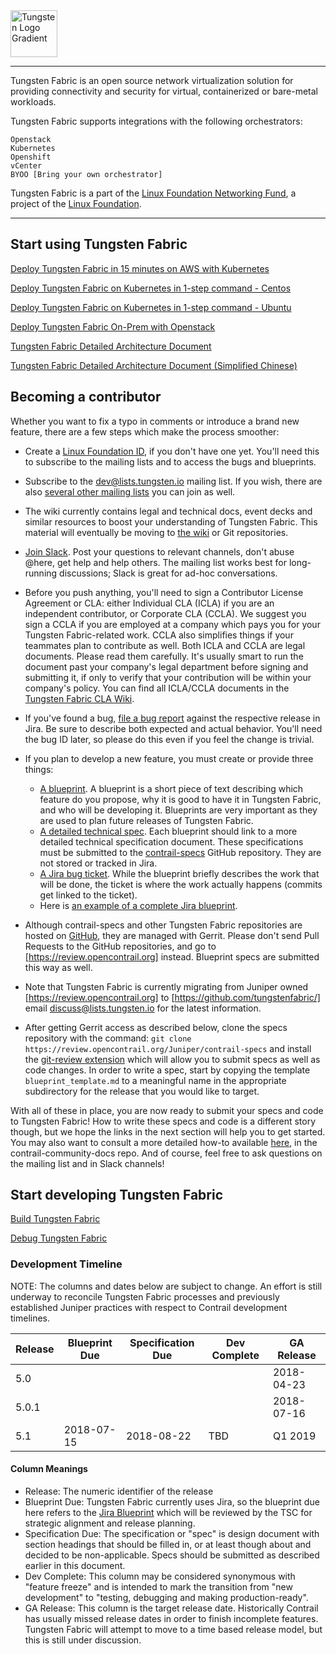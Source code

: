 <img src="https://github.com/tungstenfabric/website/raw/master/TungstenFabric_Gradient_RGB-03.png" height="75" alt="Tungsten Logo Gradient">

----

Tungsten Fabric is an open source network virtualization solution for
providing connectivity and security for virtual, containerized or
bare-metal workloads.

Tungsten Fabric supports integrations with the following orchestrators:
```
Openstack
Kubernetes
Openshift
vCenter
BYOO [Bring your own orchestrator]
```

Tungsten Fabric is a part of the [Linux Foundation Networking Fund], a project of the [Linux Foundation].


---

## Start using Tungsten Fabric
[Deploy Tungsten Fabric in 15 minutes on AWS with Kubernetes]

[Deploy Tungsten Fabric on Kubernetes in 1-step command - Centos]

[Deploy Tungsten Fabric on Kubernetes in 1-step command - Ubuntu]

[Deploy Tungsten Fabric On-Prem with Openstack]

[Tungsten Fabric Detailed Architecture Document]

[Tungsten Fabric Detailed Architecture Document (Simplified Chinese)](L10N/Tungsten-Fabric-Architecture-CN.md)

## Becoming a contributor

Whether you want to fix a typo in comments or introduce a brand new feature,
there are a few steps which make the process smoother:

* Create a [Linux Foundation ID], if you don't have one yet. You'll need this to subscribe to the mailing lists and to access the bugs and blueprints.

* Subscribe to the [dev@lists.tungsten.io] mailing list. If you wish, there are also [several other mailing lists] you can join as well.

* The wiki currently contains legal and technical docs, event decks and similar resources to boost your
understanding of Tungsten Fabric. This material will eventually be moving to
[the wiki] or Git repositories.

* [Join Slack]. Post your questions to relevant channels, don't abuse @here,
get help and help others. The mailing list works best for long-running
discussions; Slack is great for ad-hoc conversations.

* Before you push anything, you'll need to sign a Contributor License Agreement
or CLA: either Individual CLA (ICLA) if you are an independent contributor, or
Corporate CLA (CCLA). We suggest you sign a CCLA if you are employed at a company
which pays you for your Tungsten Fabric-related work. CCLA also simplifies things
if your teammates plan to contribute as well. Both ICLA and CCLA are legal documents.
Please read them carefully. It's usually smart to run the document past your
company's legal department before signing and submitting it, if only to verify
that your contribution will be within your company's policy. You can find all
ICLA/CCLA documents in the [Tungsten Fabric CLA Wiki].

* If you've found a bug, [file a bug report] against the respective release in
Jira. Be sure to describe both expected and actual behavior. You'll need
the bug ID later, so please do this even if you feel the change is trivial.

* If you plan to develop a new feature, you must create or provide three things:
    * [A blueprint]. A blueprint is a short piece of text describing which feature do you propose, why it is good to have it in Tungsten Fabric, and who will be developing it. Blueprints are very important as they are used to plan future releases of Tungsten Fabric.
    * [A detailed technical spec]. Each blueprint should link to a more detailed technical specification document. These specifications must be submitted to the [contrail-specs] GitHub repository. They are not stored or tracked in Jira.
    * [A Jira bug ticket]. While the blueprint briefly describes the work that will be done, the ticket is where the work actually happens (commits get linked to the ticket).
    * Here is [an example of a complete Jira blueprint].

* Although contrail-specs and other Tungsten Fabric repositories are hosted on
[GitHub], they are managed with Gerrit. Please don't send Pull Requests to the
GitHub repositories, and go to [https://review.opencontrail.org] instead.
Blueprint specs are submitted this way as well.
* Note that Tungsten Fabric is currently migrating from Juniper owned [https://review.opencontrail.org] to [https://github.com/tungstenfabric/] email discuss@lists.tungsten.io for the latest information.

* After getting Gerrit access as described below, clone the specs repository
with the command:
```git clone https://review.opencontrail.org/Juniper/contrail-specs```
and install the [git-review extension] which will allow you to submit specs as
well as code changes. In order to write a spec, start by copying the template
`blueprint_template.md` to a meaningful name in the appropriate subdirectory
for the release that you would like to target.

With all of these in place, you are now ready to submit your specs and code to
Tungsten Fabric! How to write these specs and code is a different story though,
but we hope the links in the next section will help you to get started. You may
also want to consult a more detailed how-to available [here], in the
contrail-community-docs repo. And of course, feel free to ask questions on the
mailing list and in Slack channels!

## Start developing Tungsten Fabric

[Build Tungsten Fabric]

[Debug Tungsten Fabric]

### Development Timeline

NOTE: The columns and dates below are subject to change. An effort is still
underway to reconcile Tungsten Fabric processes and previously established
Juniper practices with respect to Contrail development timelines.

| Release | Blueprint Due | Specification Due | Dev Complete | GA Release |
| ------- | ------------- | ----------------- | ------------ | ---------- |
|   5.0   |               |                   |              | 2018-04-23 |
|  5.0.1  |               |                   |              | 2018-07-16 |
|   5.1   |  2018-07-15   |     2018-08-22    |     TBD      |    Q1 2019 |

#### Column Meanings
* Release: The numeric identifier of the release
* Blueprint Due: Tungsten Fabric currently uses Jira, so the blueprint
due here refers to the [Jira Blueprint] which will be reviewed by the TSC for strategic alignment and release planning.
* Specification Due: The specification or "spec" is design document with
section headings that should be filled in, or at least though about and decided
to be non-applicable. Specs should be submitted as described earlier in this
document.
* Dev Complete: This column may be considered synonymous with "feature freeze"
and is intended to mark the transition from "new development" to "testing,
debugging and making production-ready".
* GA Release: This column is the target release date. Historically Contrail has
usually missed release dates in order to finish incomplete features. Tungsten
Fabric will attempt to move to a time based release model, but this is still
under discussion.

[(LFN)]: https://www.linuxfoundation.org/projects/networking/
[Deploy Tungsten Fabric in 15 minutes on AWS with Kubernetes]: Tungsten-Fabric-15-minute-deployment-with-k8s-on-AWS.md
[Deploy Tungsten Fabric on Kubernetes in 1-step command - Centos]: Tungsten-Fabric-Centos-one-line-install-on-k8s.md
[Deploy Tungsten Fabric on Kubernetes in 1-step command - Ubuntu]: Tungsten-Fabric-Ubuntu-one-line-install-on-k8s.md
[Deploy Tungsten Fabric On-Prem with Openstack]: https://github.com/Juniper/contrail-ansible-deployer/wiki/Contrail-with-Openstack-Kolla
[Tungsten Fabric Detailed Architecture Document]: Tungsten-Fabric-Architecture.md
[tungsten-dev@googlegroups.com]: https://groups.google.com/forum/#!forum/tungsten-dev
[dev@lists.tungsten.io]: https://lists.tungsten.io/g/dev
[Join Slack]: https://tungsten.io/slack
[contrail-specs]: https://github.com/Juniper/contrail-specs
[GitHub]: http://github.com/tungstenfabric
[git-review extension]: https://docs.openstack.org/infra/git-review/
[https://review.opencontrail.org]: https://review.opencontrail.org
[Tungsten Fabric CLA Wiki]: https://wiki.tungsten.io/display/TUN/Contributor+License+Agreement
[here]: https://github.com/Juniper/contrail-community-docs/blob/master/Contributor/GettingStarted/getting-started-with-opencontrail-development.md
[Build Tungsten Fabric]: https://github.com/Juniper/contrail-dev-env
[Debug Tungsten Fabric]: https://github.com/Juniper/contrail-ansible-deployer/wiki/Debugging-contrail-code-in-contrail-microservices
[Jira Blueprint]: https://jira.tungsten.io/projects/TFP/issues/TFP-6?filter=allopenissues
[Linux Foundation Networking Fund]: https://www.lfnetworking.org
[Linux Foundation]: http://linuxfoundation.org
[A Jira blueprint]: https://jira.tungsten.io/projects/TFP/issues/TFP-6?filter=allopenissues
[A detailed technical spec]: https://github.com/Juniper/contrail-specs
[A Jira bug ticket]: https://jira.tungsten.io/projects/TFB/issues/TFB-15?filter=allopenissues
[an example of a complete Jira blueprint]: https://jira.tungsten.io/browse/TFP-13
[file a bug report]: https://jira.tungsten.io/projects/TFB/issues/TFB-15?filter=allopenissues
[Linux Foundation ID]: https://identity.linuxfoundation.org
[several other mailing lists]: https://lists.tungsten.io
[A blueprint]: https://jira.tungsten.io/projects/TFP/issues/TFP-6?filter=allopenissues
[the wiki]: https://wiki.tungsten.io
